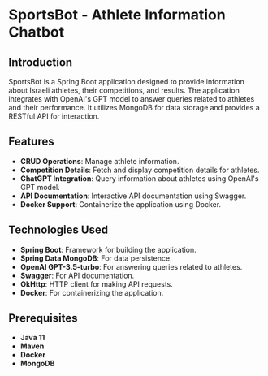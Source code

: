 # SportsBot - Athlete Information Chatbot

## Introduction
SportsBot is a Spring Boot application designed to provide information about Israeli athletes, their competitions, and results. The application integrates with OpenAI's GPT model to answer queries related to athletes and their performance. It utilizes MongoDB for data storage and provides a RESTful API for interaction.

## Features
- **CRUD Operations**: Manage athlete information.
- **Competition Details**: Fetch and display competition details for athletes.
- **ChatGPT Integration**: Query information about athletes using OpenAI's GPT model.
- **API Documentation**: Interactive API documentation using Swagger.
- **Docker Support**: Containerize the application using Docker.

## Technologies Used
- **Spring Boot**: Framework for building the application.
- **Spring Data MongoDB**: For data persistence.
- **OpenAI GPT-3.5-turbo**: For answering queries related to athletes.
- **Swagger**: For API documentation.
- **OkHttp**: HTTP client for making API requests.
- **Docker**: For containerizing the application.

## Prerequisites
- **Java 11**
- **Maven**
- **Docker**
- **MongoDB**

